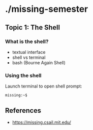 # ./missing-semester

## Topic 1: The Shell
### What is the shell?
- textual interface
- shell vs terminal
- bash (Bourne Again Shell)

### Using the shell
Launch terminal to open shell prompt:
```
missing:~$
```

## References
- https://missing.csail.mit.edu/
